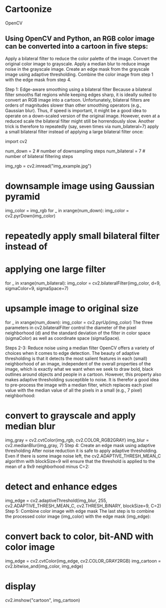 # Cartoonize
OpenCV


## Using OpenCV and Python, an RGB color image can be converted into a cartoon in five steps:

Apply a bilateral filter to reduce the color palette of the image.
Convert the original color image to grayscale.
Apply a median blur to reduce image noise in the grayscale image.
Create an edge mask from the grayscale image using adaptive thresholding.
Combine the color image from step 1 with the edge mask from step 4.

Step 1: Edge-aware smoothing using a bilateral filter
Because a bilateral filter smooths flat regions while keeping edges sharp, it is ideally suited to convert an RGB image into a cartoon. Unfortunately, bilateral filters are orders of magnitudes slower than other smoothing operators (e.g., Gaussian blur). Thus, if speed is important, it might be a good idea to operate on a down-scaled version of the original image. However, even at a reduced scale the bilateral filter might still be horrendously slow. Another trick is therefore to repeatedly (say, seven times via num_bilateral=7) apply a small bilateral filter instead of applying a large bilateral filter once:

import cv2

num_down = 2       # number of downsampling steps
num_bilateral = 7  # number of bilateral filtering steps

img_rgb = cv2.imread("img_example.jpg")

# downsample image using Gaussian pyramid
img_color = img_rgb
for _ in xrange(num_down):
    img_color = cv2.pyrDown(img_color)

# repeatedly apply small bilateral filter instead of
# applying one large filter
for _ in xrange(num_bilateral):
    img_color = cv2.bilateralFilter(img_color, d=9,
                                    sigmaColor=9,
                                    sigmaSpace=7)

# upsample image to original size
for _ in xrange(num_down):
    img_color = cv2.pyrUp(img_color)
The three parameters in cv2.bilateralFilter control the diameter of the pixel neighborhood (d) and the standard deviation of the filter in color space (sigmaColor) as well as coordinate space (sigmaSpace).

Steps 2-3: Reduce noise using a median filter
OpenCV offers a variety of choices when it comes to edge detection. The beauty of adaptive thresholding is that it detects the most salient features in each (small) neighborhood of an image, independent of the overall properties of the image, which is exactly what we want when we seek to draw bold, black outlines around objects and people in a cartoon. However, this property also makes adaptive thresholding susceptible to noise. It is therefor a good idea to pre-process the image with a median filter, which replaces each pixel value with the median value of all the pixels in a small (e.g., 7 pixel) neighborhood:

# convert to grayscale and apply median blur
img_gray = cv2.cvtColor(img_rgb, cv2.COLOR_RGB2GRAY)
img_blur = cv2.medianBlur(img_gray, 7)
Step 4: Create an edge mask using adaptive thresholding
After noise reduction it is safe to apply adaptive thresholding. Even if there is some image noise left, the cv2.ADAPTIVE_THRESH_MEAN_C algorithm with blockSize=9 will ensure that the threshold is applied to the mean of a 9x9 neighborhood minus C=2:

# detect and enhance edges
img_edge = cv2.adaptiveThreshold(img_blur, 255,
                                 cv2.ADAPTIVE_THRESH_MEAN_C,
                                 cv2.THRESH_BINARY,
                                 blockSize=9,
                                 C=2)
Step 5: Combine color image with edge mask
The last step is to combine the processed color image (img_color) with the edge mask (img_edge):

# convert back to color, bit-AND with color image
img_edge = cv2.cvtColor(img_edge, cv2.COLOR_GRAY2RGB)
img_cartoon = cv2.bitwise_and(img_color, img_edge)

# display
cv2.imshow("cartoon", img_cartoon)
